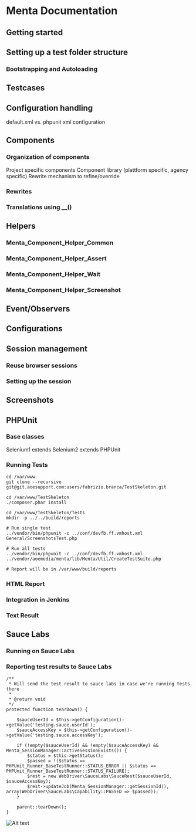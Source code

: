 # Menta Documentation

## Getting started

## Setting up a test folder structure

### Bootstrapping and Autoloading

## Testcases

## Configuration handling

default.xml vs. phpunit xml configuration

## Components

### Organization of components

Project specific components
Component library (plattform specific, agency specific)
Rewrite mechanism to refine/override

### Rewrites

### Translations using __()

## Helpers

### Menta_Component_Helper_Common
### Menta_Component_Helper_Assert
### Menta_Component_Helper_Wait
### Menta_Component_Helper_Screenshot

## Event/Observers

## Configurations

## Session management

### Reuse browser sessions

### Setting up the session

## Screenshots

## PHPUnit

### Base classes

Selenium1 extends Selenium2 extends PHPUnit

### Running Tests

	cd /var/www
	git clone --recursive git@git.aoesupport.com:users/fabrizio.branca/TestSkeleton.git

	cd /var/www/TestSkeleton
	./composer.phar install

	cd /var/www/TestSkeleton/Tests
	mkdir -p ../../build/reports

	# Run single test
	../vendor/bin/phpunit -c ../conf/devfb.ff.vmhost.xml General/ScreenshotsTest.php

	# Run all tests
	../vendor/bin/phpunit -c ../conf/devfb.ff.vmhost.xml ../vendor/aoemedia/menta/lib/Menta/Util/CreateTestSuite.php

	# Report will be in /var/www/build/reports

### HTML Report

### Integration in Jenkins

### Text Result

## Sauce Labs

### Running on Sauce Labs

### Reporting test results to Sauce Labs

	/**
	 * Will send the test result to sauce labs in case we're running tests there
	 *
	 * @return void
	 */
	protected function tearDown() {

		$sauceUserId = $this->getConfiguration()->getValue('testing.sauce.userId');
		$sauceAccessKey = $this->getConfiguration()->getValue('testing.sauce.accessKey');

		if (!empty($sauceUserId) && !empty($sauceAccessKey) && Menta_SessionManager::activeSessionExists()) {
			$status = $this->getStatus();
			$passed = !($status == PHPUnit_Runner_BaseTestRunner::STATUS_ERROR || $status == PHPUnit_Runner_BaseTestRunner::STATUS_FAILURE);
			$rest = new WebDriver\SauceLabs\SauceRest($sauceUserId, $sauceAccessKey);
			$rest->updateJob(Menta_SessionManager::getSessionId(), array(WebDriver\SauceLabs\Capability::PASSED => $passed));
		}

		parent::tearDown();
	}

![Alt text](Documentation/aoemedia-new_rgb_72dpi.jpg)